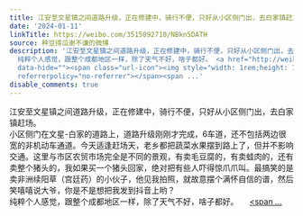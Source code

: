 ```yaml
---
title: 江安至文星镇之间道路升级，正在修建中，骑行不便，只好从小区侧门出，去白家镇赶场。 小区侧门在文星-白家的道路上，道路升级刚刚才完成，6车道，还不包括两边...
date: '2024-01-11'
linkTitle: https://weibo.com/3515092710/NBkn5DATH
source: 种豆得瓜谢不谦的微博
description: '江安至文星镇之间道路升级，正在修建中，骑行不便，只好从小区侧门出，去白家镇赶场。<br> 小区侧门在文星-白家的道路上，道路升级刚刚才完成，6车道，还不包括两边很宽的非机动车通道。今天适逢赶场天，老乡都把蔬菜水果摆到路上了，但并不影响交通。这里与市区农贸市场完全是不同的景观，有卖毛豆腐的，有卖蛙肉的，还有卖整个猪头的，我如果买一个猪头回家，绝对把有些人吓得惊爪爪叫。最搞笑的是卖非洲续阳草（宫廷药）的小伙子，他见我拍照，就故意摆个满怀自信的谱，然后笑嘻嘻说大爷，你是不是想把我发到抖音上哟？<br>
  纯粹个人感觉，跟整个成都地区一样，除了天气不好，啥子都好。 <a href="http://weibo.com/p/100101B2094757D46EAAFB409C"
  data-hide=""><span class="url-icon"><img style="width: 1rem;height: 1rem" src="https://h5.sinaimg.cn/upload/2015/09/25/3/timeline_card_small_location_default.png"
  referrerpolicy="no-referrer"></span><span ...'
disable_comments: true
---
```

江安至文星镇之间道路升级，正在修建中，骑行不便，只好从小区侧门出，去白家镇赶场。<br> 小区侧门在文星-白家的道路上，道路升级刚刚才完成，6车道，还不包括两边很宽的非机动车通道。今天适逢赶场天，老乡都把蔬菜水果摆到路上了，但并不影响交通。这里与市区农贸市场完全是不同的景观，有卖毛豆腐的，有卖蛙肉的，还有卖整个猪头的，我如果买一个猪头回家，绝对把有些人吓得惊爪爪叫。最搞笑的是卖非洲续阳草（宫廷药）的小伙子，他见我拍照，就故意摆个满怀自信的谱，然后笑嘻嘻说大爷，你是不是想把我发到抖音上哟？<br> 纯粹个人感觉，跟整个成都地区一样，除了天气不好，啥子都好。 <a href="http://weibo.com/p/100101B2094757D46EAAFB409C" data-hide=""><span class="url-icon"><img style="width: 1rem;height: 1rem" src="https://h5.sinaimg.cn/upload/2015/09/25/3/timeline_card_small_location_default.png" referrerpolicy="no-referrer"></span><span ...